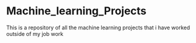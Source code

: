 # Machine_learning_Projects
 This is a repository of all the machine learning projects that i have worked outside of my job work
